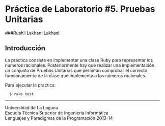 Práctica de Laboratorio #5. Pruebas Unitarias   
================

###Rushil Lakhani Lakhani

Introducción
------------

La práctica consiste en implementar una clase Ruby para representar los numeros racionales.
Posteriormente hay que realizar una implementación un conjunto de Pruebas Unitarias que permitan 
comprobar el correcto funcionamiento de la clase que implementa a los números racionales.


  Para ejecutar la practica:

      $ rake test

---

Universidad de La Laguna  
Escuela Técnica Superior de Ingeniería Informática  
Lenguajes y Paradigmas de la Programación 2013-14
    
